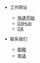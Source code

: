 <!-- docs/_navbar.md -->

* 工作网址

  * [快速开始](https://docsify.js.org/#/zh-cn/quickstart)
  * [GitHub](http://192.168.0.200/)
  * [OA](https://oa.epoint.com.cn/)



* 联系我们
  * [邮箱](contacts/email.md)
  * [电话](zh-contacts/phone.md)
